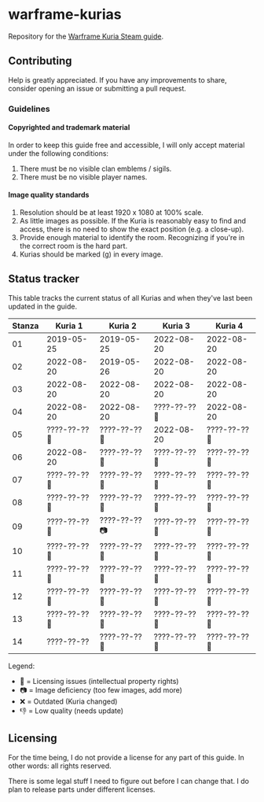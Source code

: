 # warframe-kurias

Repository for the [Warframe Kuria Steam guide](https://steamcommunity.com/sharedfiles/filedetails/?id=508828282).

## Contributing

Help is greatly appreciated. If you have any improvements to share, consider opening an issue or submitting a pull request.

### Guidelines

#### Copyrighted and trademark material

In order to keep this guide free and accessible, I will only accept material under the following conditions:
1. There must be no visible clan emblems / sigils.
2. There must be no visible player names.

#### Image quality standards

1. Resolution should be at least 1920 x 1080 at 100% scale.
1. As little images as possible. If the Kuria is reasonably easy to find and access, there is no need to show the exact position (e.g. a close-up).
2. Provide enough material to identify the room. Recognizing if you're in the correct room is the hard part.
3. Kurias should be marked (g) in every image.

## Status tracker

This table tracks the current status of all Kurias and when they've last been updated in the guide.

| Stanza | Kuria 1 | Kuria 2 | Kuria 3 | Kuria 4 |
|-|-|-|-|-|
| 01 | 2019-05-25 | 2019-05-25 | 2022-08-20 | 2022-08-20 |
| 02 | 2022-08-20 | 2019-05-26 | 2022-08-20 | 2022-08-20 |
| 03 | 2022-08-20 | 2022-08-20 | 2022-08-20 | 2022-08-20 |
| 04 | 2022-08-20 | 2022-08-20 | ????-??-?? 📝 | 2022-08-20 |
| 05 | ????-??-?? 📝 | ????-??-?? 📝 | 2022-08-20 | ????-??-?? 📝 |
| 06 | 2022-08-20 | ????-??-?? 📝 | ????-??-?? 📝 | ????-??-?? 📝 |
| 07 | ????-??-?? 📝 | ????-??-?? 📝 | ????-??-?? 📝 | ????-??-?? 📝 |
| 08 | ????-??-?? 📝 | ????-??-?? 📝 | ????-??-?? 📝 | ????-??-?? 📝 |
| 09 | ????-??-?? 📝 | ????-??-?? 📷 | ????-??-?? 📝 | ????-??-?? 📝 |
| 10 | ????-??-?? 📝 | ????-??-?? 📝 | ????-??-?? 📝 | ????-??-?? 📝 |
| 11 | ????-??-?? 📝 | ????-??-?? 📝 | ????-??-?? 📝 | ????-??-?? 📝 |
| 12 | ????-??-?? 📝 | ????-??-?? 📝 | ????-??-?? 📝 | ????-??-?? 📝 |
| 13 | ????-??-?? 📝 | ????-??-?? 📝 | ????-??-?? 📝 | ????-??-?? 📝 |
| 14 | ????-??-?? | ????-??-?? 📝 | ????-??-?? 📝 | ????-??-?? 📝 |

Legend:
* 📝 = Licensing issues (intellectual property rights)
* 📷 = Image deficiency (too few images, add more)
* ❌ = Outdated (Kuria changed)
* 👎 = Low quality (needs update)

## Licensing

For the time being, I do not provide a license for any part of this guide.
In other words: all rights reserved.

There is some legal stuff I need to figure out before I can change that.
I do plan to release parts under different licenses.
